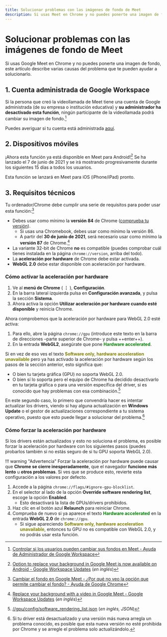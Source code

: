 ```yaml
---
title: Solucionar problemas con las imágenes de fondo de Meet
description: Si usas Meet en Chrome y no puedes ponerte una imagen de fondo, este artículo describe varias causas del problema que te pueden ayudar a solucionarlo.
---
```


# Solucionar problemas con las imágenes de fondo de Meet
Si usas Google Meet en Chrome y no puedes ponerte una imagen de fondo, este
artículo describe varias causas del problema que te pueden ayudar a
solucionarlo.

## 1. Cuenta administrada de Google Workspace
Si la persona que creó la videollamada de Meet tiene una cuenta de Google
administrada (de su empresa o institución educativa) y **su administrador ha
desactivado esta función**, ningún participante de la videollamada podrá cambiar
su imagen de fondo.[^1]

Puedes averiguar si tu cuenta está administrada
[aquí](https://support.google.com/a/answer/6208960?hl=es).

## 2. Dispositivos móviles
¡Ahora esta función ya está disponible en Meet para Android![^5] Se ha lanzado
el 7 de junio de 2021 y se irá mostrando progresivamente durante los siguientes
15 días a todos los usuarios.

Esta función se lanzará en Meet para iOS (iPhone/iPad) pronto.

## 3. Requisitos técnicos
Tu ordenador/Chrome debe cumplir una serie de requisitos para poder usar esta
función:[^2]

- Debes usar como mínimo la **versión 84** de Chrome
([comprueba tu versión](https://labs.avm99963.com/chrome/version.php)).
    - Si usas una Chromebook, debes usar como mínimo la versión 86.
    - A partir del **30 de junio de 2021**, será necesario usar como mínimo
    la **versión 87** de Chrome.[^6]
- La variante 32-bit de Chrome **no** es compatible (puedes comprobar cuál
tienes instalada en la página `chrome://version`, arriba del todo).
- La **aceleración por hardware** de Chrome debe estar activada.
- **WebGL 2.0** debe estar disponible con aceleración por hardware.

### Cómo activar la aceleración por hardware
1. Ve al **menú de Chrome** ( **⋮** ), **Configuración**.
2. En la barra lateral izquierda pulsa en **Configuración avanzada**, y pulsa la
sección **Sistema**.
3. Ahora activa la opción **Utilizar aceleración por hardware cuando esté
disponible** y reinicia Chrome.

Ahora comprobemos que la aceleración por hardware para WebGL 2.0 esté activa:

1. Para ello, abre la página `chrome://gpu` (introduce este texto en la barra de
direcciones –parte superior de Chrome– y pulsa ++enter++).
2. En la entrada **WebGL2**, asegúrate que pone
<span style="color: rgb(0, 128, 0);">**Hardware accelerated**</span>.

Si en vez de eso ves el texto
<span style="color: rgb(128, 128, 0);">**Software only, hardware acceleration unavailable**</span>
pero ya has activado la aceleración por hardware según los pasos de la sección
anterior, esto significa que:

- O bien tu tarjeta gráfica (GPU) no soporta WebGL 2.0.
- O bien sí lo soporta pero el equipo de Chrome ha decidido desactivarlo en tu
tarjeta gráfica o para una versión específica del driver, si es conocido que hay
problemas con esa combinación.[^3]

En este segundo caso, lo primero que convendría hacer es intentar actualizar los
drivers, viendo si hay alguna actualización en **Windows Update** o el gestor de
actualizaciones correspondiente a tu sistema operativo, puesto que esto puede
llegar a solucionar del problema.[^4]

### Cómo forzar la aceleración por hardware
Si los drivers están actualizados y esto no soluciona el problema, es posible
forzar la aceleración por hardware con los siguientes pasos (puedes probarlos
también si no estás seguro de si tu GPU soporta WebGL 2.0).

!!! warning "Advertencia"
    Forzar la aceleración por hardware puede causar que **Chrome se cierre
    inesperadamente**, que el navegador **funcione más lento** u **otros
    problemas**. Si ves que se produce esto, revierte esta configuración a los
    valores por defecto.

1. Accede a la página `chrome://flags/#ignore-gpu-blocklist`.
2. En el selector al lado de la opción **Override software rendering list**,
escoge la opción **Enabled**.
    - Esto desactivará la lista de GPUs/drivers prohibidos.
3. Haz clic en el botón azul **Relaunch** para reiniciar Chrome.
4. Comprueba de nuevo si ya aparece el texto
<span style="color: rgb(0, 128, 0);">**Hardware accelerated**</span> en la
entrada **WebGL 2.0** de `chrome://gpu`.
    - Si sigue apareciendo
    <span style="color: rgb(128, 128, 0);">**Software only, hardware acceleration unavailable**</span>,
    entonces tu GPU no es compatible con WebGL 2.0, y
    no podrás usar esta función.


[^1]: [Controlar si los usuarios pueden cambiar sus fondos en Meet - Ayuda de Administrador de Google Workspace](https://support.google.com/a/answer/10178768?hl=es)
[^2]: [Cambiar el fondo en Google Meet - ¿Por qué no veo la opción que permite cambiar el fondo? - Ayuda de Google Chrome](https://support.google.com/meet/answer/10058482?hl=es#zippy=%2Cpor-qu%C3%A9-no-veo-la-opci%C3%B3n-que-permite-cambiar-el-fondo)
[^3]: [//gpu/config/software\_rendering\_list.json](https://chromium.googlesource.com/chromium/src/+/master/gpu/config/software_rendering_list.json) (_en inglés, JSON_)
[^4]: Si tu driver está desactualizado y una versión más nueva arregla un
problema conocido, es posible que esta nueva versión no esté prohibida por
Chrome y se arregle el problema solo actualizándolo.
[^5]: [Option to replace your background in Google Meet is now available on Android - Google Workspace Updates](https://workspaceupdates.googleblog.com/2021/06/replace-your-background-in-google-meet-android.html)
(_en inglés_)
[^6]: [Replace your background with a video in Google Meet - Google Workspace Updates](https://workspaceupdates.googleblog.com/2021/06/replace-your-background-with-video-in.html)
(_en inglés_)

